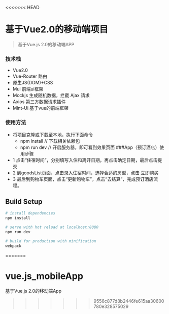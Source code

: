 <<<<<<< HEAD
# 基于Vue2.0的移动端项目

> 基于Vue.js 2.0的移动端APP

### 技术栈
- Vue2.0
- Vue-Router  路由
- 原生JS(DOM)+CSS
- Mui  前端ui框架
- Mockjs  生成随机数据，拦截 Ajax 请求
- Axios  第三方数据请求插件
- Mint-Ui  基于vue的前端框架
### 使用方法
- 将项目克隆或下载至本地，执行下面命令
	+ npm install  // 下载相关依赖包
	+ npm run dev  // 开启服务器，即可看到效果页面
###App（预订酒店）使用步骤
- 1 点击“住宿时间”，分别填写入住和离开日期，再点击确定日期，最后点击提交
- 2 到goodsList页面，点击录入住宿时间，选择合适的房型，点击 立即购买
- 3 最后到购物车页面，点击“更新购物车”，点击“去结算”，完成预订酒店流程。

## Build Setup

``` bash
# install dependencies
npm install

# serve with hot reload at localhost:8080
npm run dev

# build for production with minification
webpack
```
=======
# vue.js_mobileApp
基于Vue.js 2.0的移动端App
>>>>>>> 9556c877d8b2446fe615aa30600780e328575029
